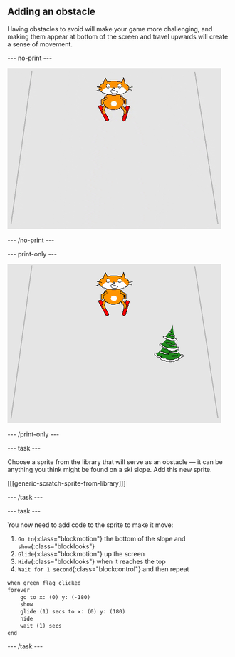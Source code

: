 ## Adding an obstacle

Having obstacles to avoid will make your game more challenging, and making them appear at bottom of the screen and travel upwards will create a sense of movement.

--- no-print ---

![obstacle](images/skier_obstacle_moving.gif)

--- /no-print ---

--- print-only ---

![obstacle](images/skier_obstacle.png)

--- /print-only ---

--- task ---

Choose a sprite from the library that will serve as an obstacle — it can be anything you think might be found on a ski slope. Add this new sprite.

[[[generic-scratch-sprite-from-library]]]

--- /task ---

--- task ---

You now need to add code to the sprite to make it move:

1. `Go to`{:class="blockmotion"} the bottom of the slope and `show`{:class="blocklooks"}
1. `Glide`{:class="blockmotion"} up the screen
1. `Hide`{:class="blocklooks"} when it reaches the top
1. `Wait for 1 second`{:class="blockcontrol"} and then repeat

```blocks
when green flag clicked
forever 
    go to x: (0) y: (-180)
    show
    glide (1) secs to x: (0) y: (180)
    hide
    wait (1) secs
end
```

--- /task ---
